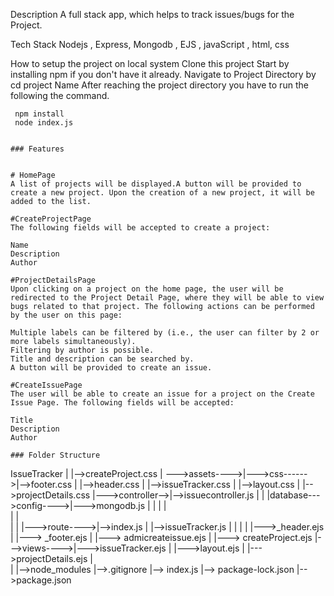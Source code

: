 Description
A full stack app, which helps to track issues/bugs for the Project.

Tech Stack
Nodejs , Express, Mongodb , EJS , javaScript , html, css

How to setup the project on local system
Clone this project
Start by installing npm if you don't have it already.
Navigate to Project Directory by cd project Name
After reaching the project directory you have to run the following the command.

     npm install 
     node index.js
```

### Features


# HomePage 
A list of projects will be displayed.A button will be provided to create a new project. Upon the creation of a new project, it will be added to the list.

#CreateProjectPage
The following fields will be accepted to create a project:

Name
Description
Author

#ProjectDetailsPage
Upon clicking on a project on the home page, the user will be redirected to the Project Detail Page, where they will be able to view bugs related to that project. The following actions can be performed by the user on this page:

Multiple labels can be filtered by (i.e., the user can filter by 2 or more labels simultaneously).
Filtering by author is possible.
Title and description can be searched by.
A button will be provided to create an issue.

#CreateIssuePage
The user will be able to create an issue for a project on the Create Issue Page. The following fields will be accepted:

Title
Description
Author

### Folder Structure

```
IssueTracker
 |                               |-->createProject.css
 | --->assets---->|--->css------>|-->footer.css
 |                               |-->header.css
 |                               |-->issueTracker.css
 |                               |-->layout.css
 |                               |-->projectDetails.css
 |--->controller-->|-->issuecontroller.js
 |                       |
 |database--->config---->|--->mongodb.js
 |                       |
 |
 |                  
 |
 |              
 |               |
 |--->route---->|-->index.js
 |               |-->issueTracker.js
 |               |
 |
 |              |--->_header.ejs
 |              |---> _footer.ejs
 |              |---> admicreateissue.ejs
 |              |---> createProject.ejs
 |--->views---->|--->issueTracker.ejs
 |              |--->layout.ejs
 |              |--->projectDetails.ejs
 |              
 |
 |-->node_modules
 |-->.gitignore
 |--> index.js
 |--> package-lock.json
 |-->package.json
 
 ````
